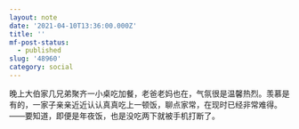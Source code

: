 ```yaml
---
layout: note
date: '2021-04-10T13:36:00.000Z'
title: ''
mf-post-status:
  - published
slug: '48960'
category: social
---
```

晚上大伯家几兄弟聚齐一小桌吃加餐，老爸老妈也在，气氛很是温馨热烈。羡慕是有的，一家子亲亲近近认认真真吃上一顿饭，聊点家常，在现时已经非常难得。——要知道，即便是年夜饭，也是没吃两下就被手机打断了。
